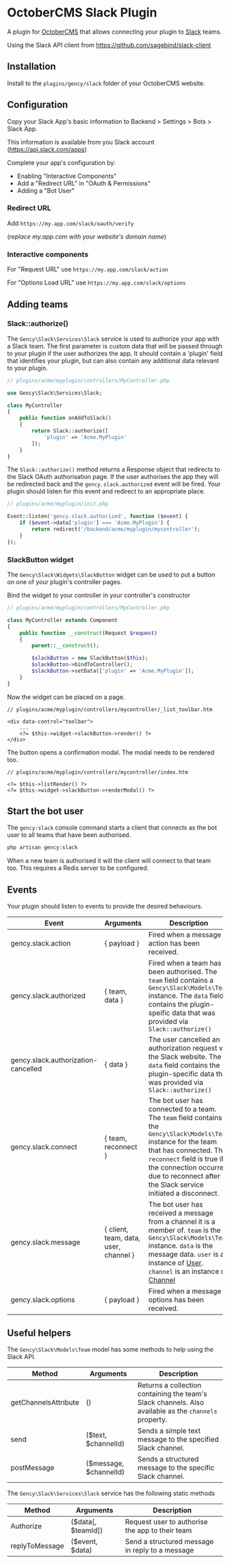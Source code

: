 # OctoberCMS Slack Plugin

A plugin for [OctoberCMS](http://octobercms.com) that allows connecting your plugin to [Slack](https://slack.com) teams.

Using the Slack API client from  https://github.com/sagebind/slack-client

## Installation

Install to the `plugins/gency/slack` folder of your OctoberCMS website.

## Configuration

Copy your Slack App's basic information to Backend > Settings > Bots > Slack App.

This information is available from you Slack account (https://api.slack.com/apps)

Complete your app's configuration by:

* Enabling "Interactive Components"
* Add a "Redirect URL" in "OAuth & Permissions"
* Adding a "Bot User"

### Redirect URL

Add `https://my.app.com/slack/oauth/verify`

(*replace *my.app.com* with your website's domain name*)

### Interactive components

For "Request URL" use `https://my.app.com/slack/action`

For "Options Load URL" use `https://my.app.com/slack/options`


## Adding teams

### Slack::authorize()

The `Gency\Slack\Services\Slack` service is used to authorize your app with a Slack team. The first parameter is custom data that will be passed through to your plugin if the user authorizes the app. It should contain a 'plugin' field that identifies your plugin, but can also contain any additional data relevant to your plugin.

```php
// plugins/acme/myplugin/controllers/MyController.php

use Gency\Slack\Services\Slack;

class MyController
{
    public function onAddToSlack()
    {
        return Slack::authorize([
            'plugin' => 'Acme.MyPlugin'
        ]);
    }
}
```

The `Slack::authorize()` method returns a Response object that redirects to the Slack OAuth authorisation page. If the user authorises the app they will be redirected back and the `gency.slack.authorized` event will be fired. Your plugin should listen for this event and redirect to an appropriate place.

```php
// plugins/acme/myplugin/init.php

Event::listen('gency.slack.authorized', function ($event) {
    if ($event->data['plugin'] === 'Acme.MyPlugin') {
        return redirect('/backend/acme/myplugin/mycontroller');
    }
});

```

### SlackButton widget

The `Gency\Slack\Widgets\SlackButton` widget can be used to put a button on one of your plugin's controller pages.

Bind the widget to your controller in your controller's constructor

```php
// plugins/acme/myplugin/controllers/MyController.php

class MyController extends Component
{
    public function __construct(Request $request)
    {
        parent::__construct();

        $slackButton = new SlackButton($this);
        $slackButton->bindToController();
        $slackButton->setData(['plugin' => 'Acme.MyPlugin']);
    }
}
```

Now the widget can be placed on a page.

```
// plugins/acme/myplugin/controllers/mycontroller/_list_toolbar.htm

<div data-control="toolbar">
    ...
    <?= $this->widget->slackButton->render() ?>
</div>

```

The button opens a confirmation modal. The modal needs to be rendered too.

```
// plugins/acme/myplugin/controllers/mycontroller/index.htm

<?= $this->listRender() ?>
<?= $this->widget->slackButton->renderModal() ?>
```

## Start the bot user

The `gency:slack` console command starts a client that connects as the bot user to all teams that have been authorised.

```sh
php artisan gency:slack
```

When a new team is authorised it will the client will connect to that team too. This requires a Redis server to be configured.

## Events

Your plugin should listen to events to provide the desired behaviours.

Event | Arguments | Description
--- | --- | ---
gency.slack.action  | { payload } | Fired when a message action has been received.
gency.slack.authorized | { team, data } | Fired when a team has been authorised. The `team` field contains a `Gency\Slack\Models\Team` instance. The `data` field contains the plugin-speific data that was provided via `Slack::authorize()`
gency.slack.authorization-cancelled  | { data }  | The user cancelled an authorization request via the Slack website. The `data` field contains the plugin-specific data that was provided via `Slack::authorize()`
gency.slack.connect  | { team, reconnect }  | The bot user has connected to a team. The `team` field contains the `Gency\Slack\Models\Team` instance for the team that has connected. The `reconnect` field is true if the connection occurred due to reconnect after the Slack service initiated a disconnect.
gency.slack.message  | { client, team, data, user, channel }  | The bot user has received a message from a channel it is a member of. `team` is the `Gency\Slack\Models\Team` instance. `data` is the message data. `user` is a instance of [User](http://sagebind.github.io/slack-client/api/class-Slack.User.html). `channel` is an instance of [Channel](http://sagebind.github.io/slack-client/api/class-Slack.Channel.html)
gency.slack.options | { payload } | Fired when a message options has been received.

## Useful helpers

The `Gency\Slack\Models\Team` model has some methods to help using the Slack API.

Method | Arguments | Description
--- | --- | ---
getChannelsAttribute  | () | Returns a collection containing the team's Slack channels. Also available as the `channels` property.
send  | ($text, $channelId)  | Sends a simple text message to the specified Slack channel.
postMessage | ($message, $channelId)  |  Sends a structured message to the specific Slack channel.

The `Gency\Slack\Services\Slack` service has the following static methods

Method | Arguments | Description
--- | --- | ---
Authorize | ($data\[, $teamId\]) | Request user to authorise the app to their team
replyToMessage  | ($event, $data)   |  Send a structured message in reply to a message
